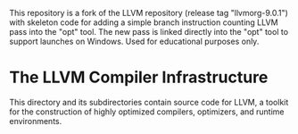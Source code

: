 This repository is a fork of the LLVM repository (release tag "llvmorg-9.0.1") with skeleton code for adding a simple branch instruction counting LLVM pass into the "opt" tool. The new pass is linked directly into the "opt" tool to support launches on Windows. Used for educational purposes only.

# The LLVM Compiler Infrastructure

This directory and its subdirectories contain source code for LLVM,
a toolkit for the construction of highly optimized compilers,
optimizers, and runtime environments.
